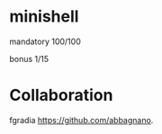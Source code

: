# minishell

mandatory 100/100

bonus 1/15



# Collaboration

fgradia
https://github.com/abbagnano.

